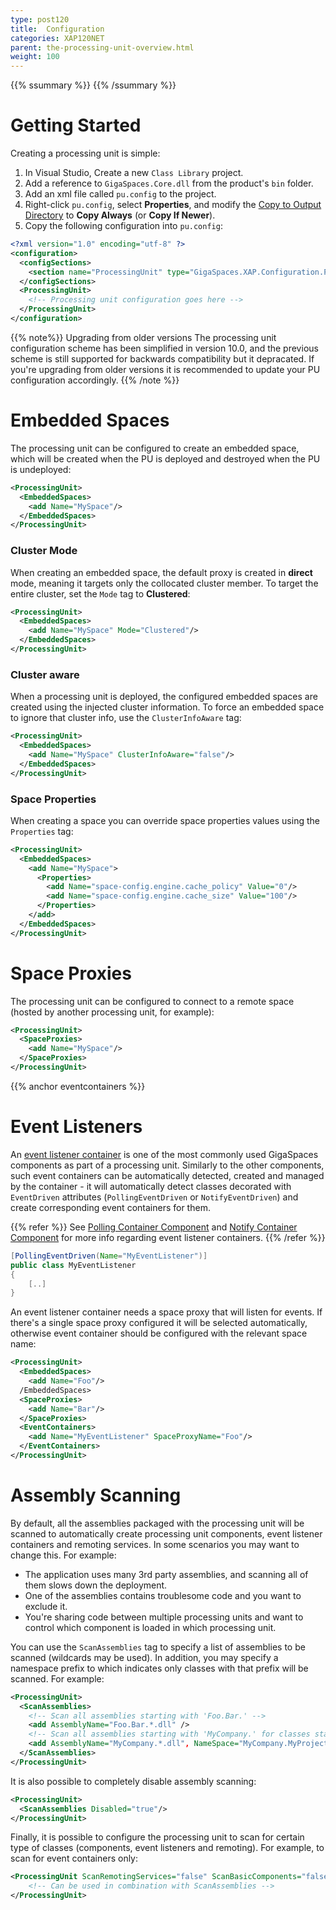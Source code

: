 ```yaml
---
type: post120
title:  Configuration
categories: XAP120NET
parent: the-processing-unit-overview.html
weight: 100
---
```


{{% ssummary %}}  {{% /ssummary %}}

# Getting Started

Creating a processing unit is simple:

1. In Visual Studio, Create a new `Class Library` project.
2. Add a reference to `GigaSpaces.Core.dll` from the product's `bin` folder.
3. Add an xml file called `pu.config` to the project.
4. Right-click `pu.config`, select **Properties**, and modify the [Copy to Output Directory](http://msdn.microsoft.com/en-us/library/0c6xyb66%28v=vs.100%29.aspx) to **Copy Always** (or **Copy If Newer**).
5. Copy the following configuration into `pu.config`:


```xml
<?xml version="1.0" encoding="utf-8" ?>
<configuration>
  <configSections>
    <section name="ProcessingUnit" type="GigaSpaces.XAP.Configuration.ProcessingUnitConfigurationSection, GigaSpaces.Core"/>
  </configSections>
  <ProcessingUnit>
    <!-- Processing unit configuration goes here -->
  </ProcessingUnit>
</configuration>
```

{{% note%}}
Upgrading from older versions The processing unit configuration scheme has been simplified in version 10.0, and the previous scheme is still supported for backwards compatibility but it depracated. If you're upgrading from older versions it is recommended to update your PU configuration accordingly.
{{% /note %}}

# Embedded Spaces

The processing unit can be configured to create an embedded space, which will be created when the PU is deployed and destroyed when the PU is undeployed:


```xml
<ProcessingUnit>
  <EmbeddedSpaces>
    <add Name="MySpace"/>
  </EmbeddedSpaces>
</ProcessingUnit>
```

### Cluster Mode

When creating an embedded space, the default proxy is created in **direct** mode, meaning it targets only the collocated cluster member. To target the entire cluster, set the `Mode` tag to **Clustered**:


```xml
<ProcessingUnit>
  <EmbeddedSpaces>
    <add Name="MySpace" Mode="Clustered"/>
  </EmbeddedSpaces>
</ProcessingUnit>
```

### Cluster aware

When a processing unit is deployed, the configured embedded spaces are created using the injected cluster information. To force an embedded space to ignore that cluster info, use the `ClusterInfoAware` tag:


```xml
<ProcessingUnit>
  <EmbeddedSpaces>
    <add Name="MySpace" ClusterInfoAware="false"/>
  </EmbeddedSpaces>
</ProcessingUnit>
```

### Space Properties

When creating a space you can override space properties values using the `Properties` tag:


```xml
<ProcessingUnit>
  <EmbeddedSpaces>
    <add Name="MySpace">
      <Properties>
        <add Name="space-config.engine.cache_policy" Value="0"/>
        <add Name="space-config.engine.cache_size" Value="100"/>
      </Properties>
    </add>
  </EmbeddedSpaces>
</ProcessingUnit>
```

# Space Proxies

The processing unit can be configured to connect to a remote space (hosted by another processing unit, for example):


```xml
<ProcessingUnit>
  <SpaceProxies>
    <add Name="MySpace"/>
  </SpaceProxies>
</ProcessingUnit>
```

{{% anchor eventcontainers %}}

# Event Listeners

An [event listener container](./event-processing.html) is one of the most commonly used GigaSpaces components as part of a processing unit. Similarly to the other components, such event containers can be automatically detected, created and managed by the container - 
it will automatically detect classes decorated with `EventDriven` attributes (`PollingEventDriven` or `NotifyEventDriven`) and create corresponding event containers for them.

{{% refer %}}
See [Polling Container Component](./polling-container.html) and [Notify Container Component](./notify-container.html) for more info regarding event listener containers.
{{% /refer %}}


```java
[PollingEventDriven(Name="MyEventListener")]
public class MyEventListener
{
    [..]
}
```

An event listener container needs a space proxy that will listen for events. If there's a single space proxy configured it will be selected automatically, otherwise event container should be configured with the relevant space name:


```xml
<ProcessingUnit>
  <EmbeddedSpaces>
    <add Name="Foo"/>
  /EmbeddedSpaces>
  <SpaceProxies>
    <add Name="Bar"/>
  </SpaceProxies>
  <EventContainers>
    <add Name="MyEventListener" SpaceProxyName="Foo"/>
  </EventContainers>
</ProcessingUnit>
```

# Assembly Scanning

By default, all the assemblies packaged with the processing unit will be scanned to automatically create processing unit components, event listener containers and remoting services. In some scenarios you may want to change this. For example:

* The application uses many 3rd party assemblies, and scanning all of them slows down the deployment.
* One of the assemblies contains troublesome code and you want to exclude it.
* You're sharing code between multiple processing units and want to control which component is loaded in which processing unit.

You can use the `ScanAssemblies` tag to specify a list of assemblies to be scanned (wildcards may be used). In addition, you may specify a namespace prefix to which indicates only classes with that prefix will be scanned. For example:


```xml
<ProcessingUnit>
  <ScanAssemblies>
    <!-- Scan all assemblies starting with 'Foo.Bar.' -->
    <add AssemblyName="Foo.Bar.*.dll" />
    <!-- Scan all assemblies starting with 'MyCompany.' for classes starting with 'MyCompany.MyProject.'  -->
    <add AssemblyName="MyCompany.*.dll", NameSpace="MyCompany.MyProject."/>
  </ScanAssemblies>
</ProcessingUnit>
```

It is also possible to completely disable assembly scanning:


```xml
<ProcessingUnit>
  <ScanAssemblies Disabled="true"/>
</ProcessingUnit>
```


Finally, it is possible to configure the processing unit to scan for certain type of classes (components, event listeners and remoting). For example, to scan for event containers only:


```xml
<ProcessingUnit ScanRemotingServices="false" ScanBasicComponents="false" ScanEventContainers="true">
    <!-- Can be used in combination with ScanAssemblies -->
</ProcessingUnit>
```
